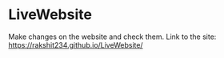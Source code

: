 # LiveWebsite
Make changes on the website and check them.
Link to the site: https://rakshit234.github.io/LiveWebsite/
